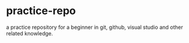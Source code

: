 # practice-repo

a practice repository for a beginner in git, github, visual studio and other related knowledge.
